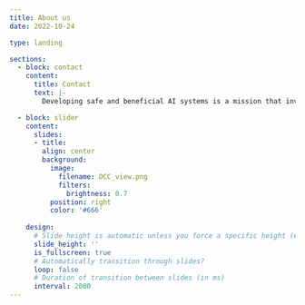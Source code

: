 ```yaml
---
title: About us
date: 2022-10-24

type: landing

sections:
  - block: contact
    content:
      title: Contact
      text: |-
        Developing safe and beneficial AI systems is a mission that involves curious minds from diverse disciplines. We invite you to discover more about LabUAI.

  - block: slider
    content:
      slides:
      - title:
        align: center
        background:
          image:
            filename: DCC_view.png
            filters:
              brightness: 0.7
          position: right
          color: '#666'
  
    design:
      # Slide height is automatic unless you force a specific height (e.g. '400px')
      slide_height: ''
      is_fullscreen: true
      # Automatically transition through slides?
      loop: false
      # Duration of transition between slides (in ms)
      interval: 2000
---
```

